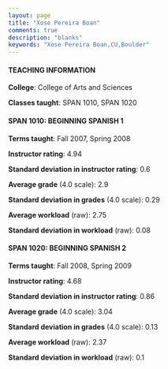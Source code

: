 ```yaml
---
layout: page
title: "Xose Pereira Boan" 
comments: true
description: "blanks"
keywords: "Xose Pereira Boan,CU,Boulder"
---
```

<head>
<script src="https://ajax.googleapis.com/ajax/libs/jquery/2.1.3/jquery.min.js"></script>
<script src="https://dl.dropboxusercontent.com/s/pc42nxpaw1ea4o9/highcharts.js?dl=0"></script>
<!-- <script src="../assets/js/highcharts.js"></script> -->
<style type="text/css">@font-face {
	font-family: "Bebas Neue";
	src: url(https://www.filehosting.org/file/details/544349/BebasNeue Regular.otf) format("opentype");
	}
	h1.Bebas { 
		font-family: "Bebas Neue", Verdana, Tahoma;
	}
</style>
</head>
	   
#### TEACHING INFORMATION

**College**: College of Arts and Sciences

**Classes taught**: SPAN 1010, SPAN 1020

#### SPAN 1010: BEGINNING SPANISH 1

**Terms taught**: Fall 2007, Spring 2008

**Instructor rating**: 4.94

**Standard deviation in instructor rating**: 0.6

**Average grade** (4.0 scale): 2.9

**Standard deviation in grades** (4.0 scale): 0.29

**Average workload** (raw): 2.75

**Standard deviation in workload** (raw): 0.08

#### SPAN 1020: BEGINNING SPANISH 2

**Terms taught**: Fall 2008, Spring 2009

**Instructor rating**: 4.68

**Standard deviation in instructor rating**: 0.86

**Average grade** (4.0 scale): 3.04

**Standard deviation in grades** (4.0 scale): 0.13

**Average workload** (raw): 2.37

**Standard deviation in workload** (raw): 0.1

